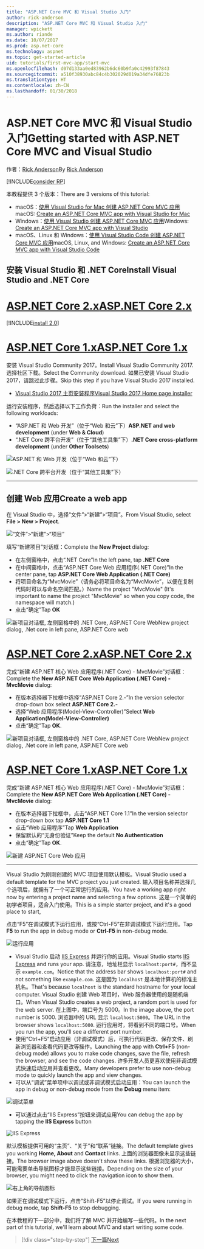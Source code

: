 ```yaml
---
title: "ASP.NET Core MVC 和 Visual Studio 入门"
author: rick-anderson
description: "ASP.NET Core MVC 和 Visual Studio 入门"
manager: wpickett
ms.author: riande
ms.date: 10/07/2017
ms.prod: asp.net-core
ms.technology: aspnet
ms.topic: get-started-article
uid: tutorials/first-mvc-app/start-mvc
ms.openlocfilehash: d07d133aa0ed83962b6dc60b9fa0c42993f87843
ms.sourcegitcommit: a510f38930abc84c4b302029d019a34dfe76823b
ms.translationtype: HT
ms.contentlocale: zh-CN
ms.lasthandoff: 01/30/2018
---
```

# <a name="getting-started-with-aspnet-core-mvc-and-visual-studio"></a><span data-ttu-id="fc7af-103">ASP.NET Core MVC 和 Visual Studio 入门</span><span class="sxs-lookup"><span data-stu-id="fc7af-103">Getting started with ASP.NET Core MVC and Visual Studio</span></span>

<span data-ttu-id="fc7af-104">作者：[Rick Anderson](https://twitter.com/RickAndMSFT)</span><span class="sxs-lookup"><span data-stu-id="fc7af-104">By [Rick Anderson](https://twitter.com/RickAndMSFT)</span></span>

[!INCLUDE[consider RP](../../includes/razor.md)]

<span data-ttu-id="fc7af-105">本教程提供 3 个版本：</span><span class="sxs-lookup"><span data-stu-id="fc7af-105">There are 3 versions of this tutorial:</span></span>

* <span data-ttu-id="fc7af-106">macOS：[使用 Visual Studio for Mac 创建 ASP.NET Core MVC 应用](xref:tutorials/first-mvc-app-mac/start-mvc)</span><span class="sxs-lookup"><span data-stu-id="fc7af-106">macOS: [Create an ASP.NET Core MVC app with Visual Studio for Mac](xref:tutorials/first-mvc-app-mac/start-mvc)</span></span>
* <span data-ttu-id="fc7af-107">Windows：[使用 Visual Studio 创建 ASP.NET Core MVC 应用](xref:tutorials/first-mvc-app/start-mvc)</span><span class="sxs-lookup"><span data-stu-id="fc7af-107">Windows: [Create an ASP.NET Core MVC app with Visual Studio](xref:tutorials/first-mvc-app/start-mvc)</span></span>
* <span data-ttu-id="fc7af-108">macOS、Linux 和 Windows：[使用 Visual Studio Code 创建 ASP.NET Core MVC 应用](xref:tutorials/first-mvc-app-xplat/start-mvc)</span><span class="sxs-lookup"><span data-stu-id="fc7af-108">macOS, Linux, and Windows: [Create an ASP.NET Core MVC app with Visual Studio Code](xref:tutorials/first-mvc-app-xplat/start-mvc)</span></span>

## <a name="install-visual-studio-and-net-core"></a><span data-ttu-id="fc7af-109">安装 Visual Studio 和 .NET Core</span><span class="sxs-lookup"><span data-stu-id="fc7af-109">Install Visual Studio and .NET Core</span></span>

# <a name="aspnet-core-2xtabaspnetcore2x"></a>[<span data-ttu-id="fc7af-110">ASP.NET Core 2.x</span><span class="sxs-lookup"><span data-stu-id="fc7af-110">ASP.NET Core 2.x</span></span>](#tab/aspnetcore2x)

[!INCLUDE[install 2.0](../../includes/install2.0.md)]

# <a name="aspnet-core-1xtabaspnetcore1x"></a>[<span data-ttu-id="fc7af-111">ASP.NET Core 1.x</span><span class="sxs-lookup"><span data-stu-id="fc7af-111">ASP.NET Core 1.x</span></span>](#tab/aspnetcore1x)

<span data-ttu-id="fc7af-112">安装 Visual Studio Community 2017。</span><span class="sxs-lookup"><span data-stu-id="fc7af-112">Install Visual Studio Community 2017.</span></span> <span data-ttu-id="fc7af-113">选择社区下载。</span><span class="sxs-lookup"><span data-stu-id="fc7af-113">Select the Community download.</span></span> <span data-ttu-id="fc7af-114">如果已安装 Visual Studio 2017，请跳过此步骤。</span><span class="sxs-lookup"><span data-stu-id="fc7af-114">Skip this step if you have Visual Studio 2017 installed.</span></span>

* [<span data-ttu-id="fc7af-115">Visual Studio 2017 主页安装程序</span><span class="sxs-lookup"><span data-stu-id="fc7af-115">Visual Studio 2017 Home page installer</span></span>](https://www.visualstudio.com/)

<span data-ttu-id="fc7af-116">运行安装程序，然后选择以下工作负荷：</span><span class="sxs-lookup"><span data-stu-id="fc7af-116">Run the installer and select the following workloads:</span></span>

* <span data-ttu-id="fc7af-117">“ASP.NET 和 Web 开发”（位于“Web 和云”下）</span><span class="sxs-lookup"><span data-stu-id="fc7af-117">**ASP.NET and web development** (under **Web & Cloud**)</span></span>
* <span data-ttu-id="fc7af-118">“.NET Core 跨平台开发”（位于“其他工具集”下）</span><span class="sxs-lookup"><span data-stu-id="fc7af-118">**.NET Core cross-platform development** (under **Other Toolsets**)</span></span>

![**ASP.NET 和 Web 开发**（位于“Web 和云”下）](start-mvc/_static/web_workload.png)

![**.NET Core 跨平台开发**（位于“其他工具集”下）](start-mvc/_static/x_plat_wl.png)

---

## <a name="create-a-web-app"></a><span data-ttu-id="fc7af-121">创建 Web 应用</span><span class="sxs-lookup"><span data-stu-id="fc7af-121">Create a web app</span></span>

<span data-ttu-id="fc7af-122">在 Visual Studio 中，选择“文件”>“新建”>“项目”。</span><span class="sxs-lookup"><span data-stu-id="fc7af-122">From Visual Studio, select  **File > New > Project**.</span></span>

![“文件”>“新建”>“项目”](start-mvc/_static/alt_new_project.png)

<span data-ttu-id="fc7af-124">填写“新建项目”对话框：</span><span class="sxs-lookup"><span data-stu-id="fc7af-124">Complete the **New Project** dialog:</span></span>

* <span data-ttu-id="fc7af-125">在左侧窗格中，点击“.NET Core”</span><span class="sxs-lookup"><span data-stu-id="fc7af-125">In the left pane, tap **.NET Core**</span></span>
* <span data-ttu-id="fc7af-126">在中间窗格中，点击“ASP.NET Core Web 应用程序(.NET Core)”</span><span class="sxs-lookup"><span data-stu-id="fc7af-126">In the center pane, tap **ASP.NET Core Web Application (.NET Core)**</span></span>
* <span data-ttu-id="fc7af-127">将项目命名为“MvcMovie”（请务必将项目命名为“MvcMovie”，以便在复制代码时可以与命名空间匹配。）</span><span class="sxs-lookup"><span data-stu-id="fc7af-127">Name the project "MvcMovie" (It's important to name the project "MvcMovie" so when you copy code, the namespace will match.)</span></span>
* <span data-ttu-id="fc7af-128">点击“确定”</span><span class="sxs-lookup"><span data-stu-id="fc7af-128">Tap **OK**</span></span>

![<span data-ttu-id="fc7af-129">新项目对话框, 左侧窗格中的 .NET Core, ASP.NET Core Web</span><span class="sxs-lookup"><span data-stu-id="fc7af-129">New project dialog, .Net core in left pane, ASP.NET Core web</span></span> ](start-mvc/_static/new_project2.png)


# <a name="aspnet-core-2xtabaspnetcore2x"></a>[<span data-ttu-id="fc7af-130">ASP.NET Core 2.x</span><span class="sxs-lookup"><span data-stu-id="fc7af-130">ASP.NET Core 2.x</span></span>](#tab/aspnetcore2x)

<span data-ttu-id="fc7af-131">完成“新建 ASP.NET 核心 Web 应用程序(.NET Core) - MvcMovie”对话框：</span><span class="sxs-lookup"><span data-stu-id="fc7af-131">Complete the **New ASP.NET Core Web Application (.NET Core) - MvcMovie** dialog:</span></span>

* <span data-ttu-id="fc7af-132">在版本选择器下拉框中选择“ASP.NET Core 2.-”</span><span class="sxs-lookup"><span data-stu-id="fc7af-132">In the version selector drop-down box select **ASP.NET Core 2.-**</span></span>
* <span data-ttu-id="fc7af-133">选择“Web 应用程序(Model-View-Controller)”</span><span class="sxs-lookup"><span data-stu-id="fc7af-133">Select **Web Application(Model-View-Controller)**</span></span>
* <span data-ttu-id="fc7af-134">点击“确定”</span><span class="sxs-lookup"><span data-stu-id="fc7af-134">Tap **OK**.</span></span>

![<span data-ttu-id="fc7af-135">新项目对话框, 左侧窗格中的 .NET Core, ASP.NET Core Web</span><span class="sxs-lookup"><span data-stu-id="fc7af-135">New project dialog, .Net core in left pane, ASP.NET Core web</span></span> ](start-mvc/_static/new_project22.png)

# <a name="aspnet-core-1xtabaspnetcore1x"></a>[<span data-ttu-id="fc7af-136">ASP.NET Core 1.x</span><span class="sxs-lookup"><span data-stu-id="fc7af-136">ASP.NET Core 1.x</span></span>](#tab/aspnetcore1x)

<span data-ttu-id="fc7af-137">完成“新建 ASP.NET 核心 Web 应用程序(.NET Core) - MvcMovie”对话框：</span><span class="sxs-lookup"><span data-stu-id="fc7af-137">Complete the **New ASP.NET Core Web Application (.NET Core) - MvcMovie** dialog:</span></span>

* <span data-ttu-id="fc7af-138">在版本选择器下拉框中，点击“ASP.NET Core 1.1”</span><span class="sxs-lookup"><span data-stu-id="fc7af-138">In the version selector drop-down box tap **ASP.NET Core 1.1**</span></span>
* <span data-ttu-id="fc7af-139">点击“Web 应用程序”</span><span class="sxs-lookup"><span data-stu-id="fc7af-139">Tap **Web Application**</span></span>
* <span data-ttu-id="fc7af-140">保留默认的“无身份验证”</span><span class="sxs-lookup"><span data-stu-id="fc7af-140">Keep the default **No Authentication**</span></span>
* <span data-ttu-id="fc7af-141">点击“确定”</span><span class="sxs-lookup"><span data-stu-id="fc7af-141">Tap **OK**.</span></span>

![新建 ASP.NET Core Web 应用](start-mvc/_static/p3.png)

---

<span data-ttu-id="fc7af-143">Visual Studio 为刚刚创建的 MVC 项目使用默认模板。</span><span class="sxs-lookup"><span data-stu-id="fc7af-143">Visual Studio used a default template for the MVC project you just created.</span></span> <span data-ttu-id="fc7af-144">输入项目名称并选择几个选项后，就拥有了一个可正常运行的应用。</span><span class="sxs-lookup"><span data-stu-id="fc7af-144">You have a working app right now by entering a project name and selecting a few options.</span></span> <span data-ttu-id="fc7af-145">这是一个简单的初学者项目，适合入门使用。</span><span class="sxs-lookup"><span data-stu-id="fc7af-145">This is a simple starter project, and it's a good place to start,</span></span>

<span data-ttu-id="fc7af-146">点击“F5”在调试模式下运行应用，或按“Ctrl-F5”在非调试模式下运行应用。</span><span class="sxs-lookup"><span data-stu-id="fc7af-146">Tap **F5** to run the app in debug mode or **Ctrl-F5** in non-debug mode.</span></span>
<!-- These images are also used by uid: tutorials/first-mvc-app-xplat/start-mvc -->
![运行应用](start-mvc/_static/1.png)

* <span data-ttu-id="fc7af-148">Visual Studio 启动 [IIS Express](https://docs.microsoft.com/iis/extensions/introduction-to-iis-express/iis-express-overview) 并运行你的应用。</span><span class="sxs-lookup"><span data-stu-id="fc7af-148">Visual Studio starts [IIS Express](https://docs.microsoft.com/iis/extensions/introduction-to-iis-express/iis-express-overview) and runs your app.</span></span> <span data-ttu-id="fc7af-149">请注意，地址栏显示 `localhost:port#`，而不显示 `example.com`。</span><span class="sxs-lookup"><span data-stu-id="fc7af-149">Notice that the address bar shows `localhost:port#` and not something like `example.com`.</span></span> <span data-ttu-id="fc7af-150">这是因为 `localhost` 是本地计算机的标准主机名。</span><span class="sxs-lookup"><span data-stu-id="fc7af-150">That's because `localhost` is the standard hostname for your local computer.</span></span> <span data-ttu-id="fc7af-151">Visual Studio 创建 Web 项目时，Web 服务器使用的是随机端口。</span><span class="sxs-lookup"><span data-stu-id="fc7af-151">When Visual Studio creates a web project, a random port is used for the web server.</span></span> <span data-ttu-id="fc7af-152">在上图中，端口号为 5000。</span><span class="sxs-lookup"><span data-stu-id="fc7af-152">In the image above, the port number is 5000.</span></span> <span data-ttu-id="fc7af-153">浏览器中的 URL 显示 `localhost:5000`。</span><span class="sxs-lookup"><span data-stu-id="fc7af-153">The URL in the browser shows `localhost:5000`.</span></span> <span data-ttu-id="fc7af-154">运行应用时，将看到不同的端口号。</span><span class="sxs-lookup"><span data-stu-id="fc7af-154">When you run the app, you'll see a different port number.</span></span>
* <span data-ttu-id="fc7af-155">使用“Ctrl+F5”启动应用（非调试模式）后，可执行代码更改、保存文件、刷新浏览器和查看代码更改等操作。</span><span class="sxs-lookup"><span data-stu-id="fc7af-155">Launching the app with **Ctrl+F5** (non-debug mode) allows you to make code changes, save the file, refresh the browser, and see the code changes.</span></span> <span data-ttu-id="fc7af-156">许多开发人员更喜欢使用非调试模式快速启动应用并查看更改。</span><span class="sxs-lookup"><span data-stu-id="fc7af-156">Many developers prefer to use non-debug mode to quickly launch the app and view changes.</span></span>
* <span data-ttu-id="fc7af-157">可以从“调试”菜单项中以调试或非调试模式启动应用：</span><span class="sxs-lookup"><span data-stu-id="fc7af-157">You can launch the app in debug or non-debug mode from the **Debug** menu item:</span></span>

![调试菜单](start-mvc/_static/debug_menu.png)

* <span data-ttu-id="fc7af-159">可以通过点击“IIS Express”按钮来调试应用</span><span class="sxs-lookup"><span data-stu-id="fc7af-159">You can debug the app by tapping the **IIS Express** button</span></span>

![IIS Express](start-mvc/_static/iis_express.png)

<span data-ttu-id="fc7af-161">默认模板提供可用的“主页”、“关于”和“联系”链接。</span><span class="sxs-lookup"><span data-stu-id="fc7af-161">The default template gives you working **Home, About** and **Contact** links.</span></span> <span data-ttu-id="fc7af-162">上面的浏览器图像未显示这些链接。</span><span class="sxs-lookup"><span data-stu-id="fc7af-162">The browser image above doesn't show these links.</span></span> <span data-ttu-id="fc7af-163">根据浏览器的大小，可能需要单击导航图标才能显示这些链接。</span><span class="sxs-lookup"><span data-stu-id="fc7af-163">Depending on the size of your browser, you might need to click the navigation icon to show them.</span></span>

![右上角的导航图标](start-mvc/_static/2.png)

<span data-ttu-id="fc7af-165">如果正在调试模式下运行，点击“Shift-F5”以停止调试。</span><span class="sxs-lookup"><span data-stu-id="fc7af-165">If you were running in debug mode, tap **Shift-F5** to stop debugging.</span></span>

<span data-ttu-id="fc7af-166">在本教程的下一部分中，我们将了解 MVC 并开始编写一些代码。</span><span class="sxs-lookup"><span data-stu-id="fc7af-166">In the next part of this tutorial, we'll learn about MVC and start writing some code.</span></span>

>[!div class="step-by-step"]
[<span data-ttu-id="fc7af-167">下一篇</span><span class="sxs-lookup"><span data-stu-id="fc7af-167">Next</span></span>](adding-controller.md)  
